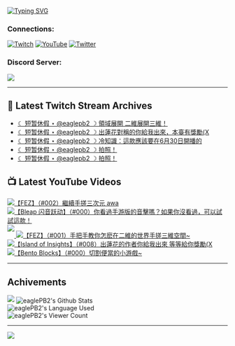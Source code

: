 <!--### Hello people, I'm EaglePB2 - The one who building something for fun 👋
Thank you for standby for this profile.   
The purpose of this profile is coming soon.   
You may come back later, as you wish if this readme.md is updated.   -->

<a href="https://git.io/typing-svg"><img src="https://readme-typing-svg.herokuapp.com?font=Fira+Code&duration=1000&pause=5000&vCenter=true&random=false&width=500&lines=%F0%9F%91%8B+Hello+Everyone%2C+I'm+EaglePB2.;%F0%9F%99%87+Thank+you+for+stopping+by+my+profile.+;%F0%9F%94%AD+%3D%3D%3D%3D+%F0%9F%94%AD;%F0%9F%91%8B+%E4%BD%A0%E5%A5%BD%EF%BC%8C%E6%AD%A1%E8%BF%8E%E4%BE%86%E5%88%B0%E6%88%91%E7%9A%84%E4%BB%A3%E7%A2%BC%E5%BA%AB%E3%80%82;%F0%9F%99%87+%E6%84%9F%E8%AC%9D%E5%89%8D%E4%BE%86%E5%8F%83%E8%A7%80%E5%B0%8F%E5%B1%8B+owo~" alt="Typing SVG" /></a>

### Connections:

[![Twitch](https://img.shields.io/badge/Twitch-9347FF?style=flat-square&logo=twitch&logoColor=white)](https://www.twitch.tv/eaglepb2)
[![YouTube](https://img.shields.io/badge/YouTube-%23FF0000.svg?style=flat-square&logo=YouTube&logoColor=white)](https://www.youtube.com/eaglepb2)
[![Twitter](https://img.shields.io/badge/Twitter-%231DA1F2.svg?style=flat-square&logo=Twitter&logoColor=white)](https://twitter.com/eaglepb2)

### Discord Server:

[![](https://invidget.switchblade.xyz/qKrub9b?theme=dark&language=ch)](https://discord.gg/qKrub9b)

---

## 👾 Latest Twitch Stream Archives
<!-- TWITCH:START -->
- [☾ 短暂休假 ⋆ @eaglepb2 ☽  領域展開 二維展開三維！](https://www.twitch.tv/videos/2506015083)
- [☾ 短暂休假 ⋆ @eaglepb2 ☽  出蓮花對稱的你給我出來，本臺有獎勵&lpar;X](https://www.twitch.tv/videos/2505146065)
- [☾ 短暂休假 ⋆ @eaglepb2 ☽  冷知識：這款應該要在6月30日開播的](https://www.twitch.tv/videos/2504923699)
- [☾ 短暂休假 ⋆ @eaglepb2 ☽  拍照！](https://www.twitch.tv/videos/2502496254)
- [☾ 短暂休假 ⋆ @eaglepb2 ☽  拍照！](https://www.twitch.tv/videos/2502428920)
<!-- TWITCH:END -->



## 📺 Latest YouTube Videos
<!-- YOUTUBE:START -->
<!-- YOUTUBE:END -->

<!-- BEGIN YOUTUBE-CARDS -->
<a href="https://www.youtube.com/watch?v=ZaGD63ZeCfo">
  <picture>
    <source media="(prefers-color-scheme: dark)" srcset="https://ytcards.demolab.com/?id=ZaGD63ZeCfo&title=%E3%80%90FEZ%E3%80%91%EF%BC%88%23002%EF%BC%89%E7%B9%BC%E7%BA%8C%E6%89%8B%E6%90%93%E4%B8%89%E6%AC%A1%E5%85%83+awa&lang=zh&timestamp=1742616852&background_color=%230d1117&title_color=%23ffffff&stats_color=%23dedede&max_title_lines=1&width=250&border_radius=5&duration=1187">
    <img src="https://ytcards.demolab.com/?id=ZaGD63ZeCfo&title=%E3%80%90FEZ%E3%80%91%EF%BC%88%23002%EF%BC%89%E7%B9%BC%E7%BA%8C%E6%89%8B%E6%90%93%E4%B8%89%E6%AC%A1%E5%85%83+awa&lang=zh&timestamp=1742616852&background_color=%23ffffff&title_color=%2324292f&stats_color=%2357606a&max_title_lines=1&width=250&border_radius=5&duration=1187" alt="【FEZ】（#002）繼續手搓三次元 awa" title="【FEZ】（#002）繼續手搓三次元 awa">
  </picture>
</a>
<a href="https://www.youtube.com/watch?v=sBFi89xuAVo">
  <picture>
    <source media="(prefers-color-scheme: dark)" srcset="https://ytcards.demolab.com/?id=sBFi89xuAVo&title=%E3%80%90Bleap+%E9%97%AA%E9%9F%B3%E8%B7%83%E5%8A%A8%E3%80%91%EF%BC%88%23000%EF%BC%89%E4%BD%A0%E7%9C%8B%E9%81%8E%E6%89%8B%E6%B8%B8%E7%89%88%E7%9A%84%E9%9F%B3%E6%93%8A%E5%97%8E%EF%BC%9F%E5%A6%82%E6%9E%9C%E4%BD%A0%E6%B2%92%E7%9C%8B%E9%81%8E%EF%BC%8C%E5%8F%AF%E4%BB%A5%E8%A9%A6%E8%A9%A6%E9%80%99%E6%AC%BE%EF%BC%81&lang=zh&timestamp=1752093217&background_color=%230d1117&title_color=%23ffffff&stats_color=%23dedede&max_title_lines=1&width=250&border_radius=5&duration=2911">
    <img src="https://ytcards.demolab.com/?id=sBFi89xuAVo&title=%E3%80%90Bleap+%E9%97%AA%E9%9F%B3%E8%B7%83%E5%8A%A8%E3%80%91%EF%BC%88%23000%EF%BC%89%E4%BD%A0%E7%9C%8B%E9%81%8E%E6%89%8B%E6%B8%B8%E7%89%88%E7%9A%84%E9%9F%B3%E6%93%8A%E5%97%8E%EF%BC%9F%E5%A6%82%E6%9E%9C%E4%BD%A0%E6%B2%92%E7%9C%8B%E9%81%8E%EF%BC%8C%E5%8F%AF%E4%BB%A5%E8%A9%A6%E8%A9%A6%E9%80%99%E6%AC%BE%EF%BC%81&lang=zh&timestamp=1752093217&background_color=%23ffffff&title_color=%2324292f&stats_color=%2357606a&max_title_lines=1&width=250&border_radius=5&duration=2911" alt="【Bleap 闪音跃动】（#000）你看過手游版的音擊嗎？如果你沒看過，可以試試這款！" title="【Bleap 闪音跃动】（#000）你看過手游版的音擊嗎？如果你沒看過，可以試試這款！">
  </picture>
</a>
<a href="https://www.youtube.com/watch?v=6W7XqsQwoR0">
  <picture>
    <source media="(prefers-color-scheme: dark)" srcset="https://ytcards.demolab.com/?id=6W7XqsQwoR0&title=%C2%AD&lang=zh&timestamp=1752035371&background_color=%230d1117&title_color=%23ffffff&stats_color=%23dedede&max_title_lines=1&width=250&border_radius=5&duration=169">
    <img src="https://ytcards.demolab.com/?id=6W7XqsQwoR0&title=%C2%AD&lang=zh&timestamp=1752035371&background_color=%23ffffff&title_color=%2324292f&stats_color=%2357606a&max_title_lines=1&width=250&border_radius=5&duration=169" alt="­" title="­">
  </picture>
</a>
<a href="https://www.youtube.com/watch?v=o4XgtPu_WyE">
  <picture>
    <source media="(prefers-color-scheme: dark)" srcset="https://ytcards.demolab.com/?id=o4XgtPu_WyE&title=%E3%80%90FEZ%E3%80%91%EF%BC%88%23001%EF%BC%89%E6%89%8B%E6%8A%8A%E6%89%8B%E6%95%99%E4%BD%A0%E6%80%8E%E9%BA%BD%E5%9C%A8%E4%BA%8C%E7%B6%AD%E7%9A%84%E4%B8%96%E7%95%8C%E6%89%8B%E6%90%93%E4%B8%89%E7%B6%AD%E7%A9%BA%E9%96%93~&lang=zh&timestamp=1751908968&background_color=%230d1117&title_color=%23ffffff&stats_color=%23dedede&max_title_lines=1&width=250&border_radius=5&duration=15294">
    <img src="https://ytcards.demolab.com/?id=o4XgtPu_WyE&title=%E3%80%90FEZ%E3%80%91%EF%BC%88%23001%EF%BC%89%E6%89%8B%E6%8A%8A%E6%89%8B%E6%95%99%E4%BD%A0%E6%80%8E%E9%BA%BD%E5%9C%A8%E4%BA%8C%E7%B6%AD%E7%9A%84%E4%B8%96%E7%95%8C%E6%89%8B%E6%90%93%E4%B8%89%E7%B6%AD%E7%A9%BA%E9%96%93~&lang=zh&timestamp=1751908968&background_color=%23ffffff&title_color=%2324292f&stats_color=%2357606a&max_title_lines=1&width=250&border_radius=5&duration=15294" alt="【FEZ】（#001）手把手教你怎麽在二維的世界手搓三維空間~" title="【FEZ】（#001）手把手教你怎麽在二維的世界手搓三維空間~">
  </picture>
</a>
<a href="https://www.youtube.com/watch?v=nmrRA1PH9Lw">
  <picture>
    <source media="(prefers-color-scheme: dark)" srcset="https://ytcards.demolab.com/?id=nmrRA1PH9Lw&title=%E3%80%90Island+of+Insights%E3%80%91%EF%BC%88%23008%EF%BC%89%E5%87%BA%E8%93%AE%E8%8A%B1%E7%9A%84%E4%BD%9C%E8%80%85%E4%BD%A0%E7%B5%A6%E6%88%91%E5%87%BA%E4%BE%86+%E7%AD%89%E7%AD%89%E7%B5%A6%E4%BD%A0%E7%8D%8E%E5%8B%B5%28X&lang=zh&timestamp=1751828056&background_color=%230d1117&title_color=%23ffffff&stats_color=%23dedede&max_title_lines=1&width=250&border_radius=5&duration=21903">
    <img src="https://ytcards.demolab.com/?id=nmrRA1PH9Lw&title=%E3%80%90Island+of+Insights%E3%80%91%EF%BC%88%23008%EF%BC%89%E5%87%BA%E8%93%AE%E8%8A%B1%E7%9A%84%E4%BD%9C%E8%80%85%E4%BD%A0%E7%B5%A6%E6%88%91%E5%87%BA%E4%BE%86+%E7%AD%89%E7%AD%89%E7%B5%A6%E4%BD%A0%E7%8D%8E%E5%8B%B5%28X&lang=zh&timestamp=1751828056&background_color=%23ffffff&title_color=%2324292f&stats_color=%2357606a&max_title_lines=1&width=250&border_radius=5&duration=21903" alt="【Island of Insights】（#008）出蓮花的作者你給我出來 等等給你獎勵(X" title="【Island of Insights】（#008）出蓮花的作者你給我出來 等等給你獎勵(X">
  </picture>
</a>
<a href="https://www.youtube.com/watch?v=y-joH-SzUpg">
  <picture>
    <source media="(prefers-color-scheme: dark)" srcset="https://ytcards.demolab.com/?id=y-joH-SzUpg&title=%E3%80%90Bento+Blocks%E3%80%91%EF%BC%88%23000%EF%BC%89%E5%88%87%E5%89%B2%E4%BE%BF%E7%95%B6%E7%9A%84%E5%B0%8F%E6%B8%B8%E6%88%B2~&lang=zh&timestamp=1751787245&background_color=%230d1117&title_color=%23ffffff&stats_color=%23dedede&max_title_lines=1&width=250&border_radius=5&duration=715">
    <img src="https://ytcards.demolab.com/?id=y-joH-SzUpg&title=%E3%80%90Bento+Blocks%E3%80%91%EF%BC%88%23000%EF%BC%89%E5%88%87%E5%89%B2%E4%BE%BF%E7%95%B6%E7%9A%84%E5%B0%8F%E6%B8%B8%E6%88%B2~&lang=zh&timestamp=1751787245&background_color=%23ffffff&title_color=%2324292f&stats_color=%2357606a&max_title_lines=1&width=250&border_radius=5&duration=715" alt="【Bento Blocks】（#000）切割便當的小游戲~" title="【Bento Blocks】（#000）切割便當的小游戲~">
  </picture>
</a>
<!-- END YOUTUBE-CARDS -->

---

## Achivements
[![](https://github-profile-trophy.vercel.app/?username=eaglepb2&theme=monokai&no-bg=true&&title=Repositories,Issues,Commit,MultiLanguage)](https://github.com/anuraghazra/github-readme-stats)
<img align="center" alt="eaglePB2's Github Stats" src="https://github-readme-stats.vercel.app/api?username=eaglePB2&show_icons=true&hide_border=true&theme=merko" />
<br>
<img align="center" alt="eaglePB2's Language Used" src="https://github-readme-stats.vercel.app/api/top-langs/?username=eaglePB2&show_icons=true&hide_border=true&theme=merko&layout=compact&langs_count=8" />
<br>
<img align="center" alt="eaglePB2's Viewer Count" src="https://visitcount.itsvg.in/api?id=eaglepb2&label=Profile%20Views&color=3&icon=5&pretty=true" />

<hr>

<!-- RANDOMQUOTE:START -->
![](https://quotes-github-readme.vercel.app/api?type=horizontal&theme=merko)
<!-- RANDOMQUOTE:END -->


<!--
       _____   _   _   _____       _____   _   _   ____   
      |_   _| | | | | |  ___|     |  ___| | \ | | |  _  \  
        | |   | |_| | | |___      | |___  |  \| | | | | | 
        | |   |  _  | |  ___|     |  ___| |     | | | | | 
        | |   | | | | | |___      | |___  | |\  | | |_| | 
        |_|   |_| |_| |_____|     |_____| |_| \_| |____ / 
      
-->
